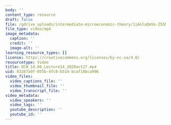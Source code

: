 ```yaml
---
body: ''
content_type: resource
draft: false
file: /gdrive_uploads/intermediate-microeconomic-theory/1iAnlaQmVo-Z55Mevv81s6zmsEueYqfiD/ocw_1404_lecture14_2020oct27.mp4
file_type: video/mp4
image_metadata:
  caption: ''
  credit: ''
  image-alt: ''
learning_resource_types: []
license: https://creativecommons.org/licenses/by-nc-sa/4.0/
resourcetype: Video
title: OCW_14.04_Lecture14_2020oct27.mp4
uid: 83267a9f-055b-4fc8-b514-bcaf18bca996
video_files:
  video_captions_file: ''
  video_thumbnail_file: ''
  video_transcript_file: ''
video_metadata:
  video_speakers: ''
  video_tags: ''
  youtube_description: ''
  youtube_id: ''
---
```

